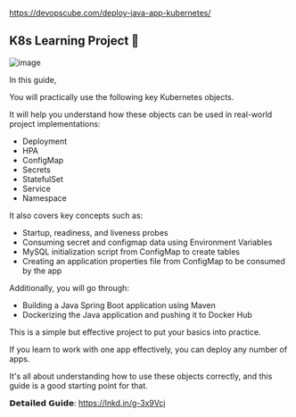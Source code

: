 https://devopscube.com/deploy-java-app-kubernetes/

## K8s Learning Project 🚀 
![image](https://github.com/user-attachments/assets/10d5b074-189b-432f-aadf-2db13c7569a4)

In this guide, 

You will practically use the following key Kubernetes objects. 

It will help you understand how these objects can be used in real-world project implementations:

- Deployment
- HPA
- ConfigMap
- Secrets
- StatefulSet
- Service
- Namespace

It also covers key concepts such as:

- Startup, readiness, and liveness probes
- Consuming secret and configmap data using Environment Variables
- MySQL initialization script from ConfigMap to create tables
- Creating an application properties file from ConfigMap to be consumed by the app

Additionally, you will go through:

- Building a Java Spring Boot application using Maven
- Dockerizing the Java application and pushing it to Docker Hub

This is a simple but effective project to put your basics into practice.

If you learn to work with one app effectively, you can deploy any number of apps.

It's all about understanding how to use these objects correctly, and this guide is a good starting point for that.

𝗗𝗲𝘁𝗮𝗶𝗹𝗲𝗱 𝗚𝘂𝗶𝗱𝗲: https://lnkd.in/g-3x9Vcj
